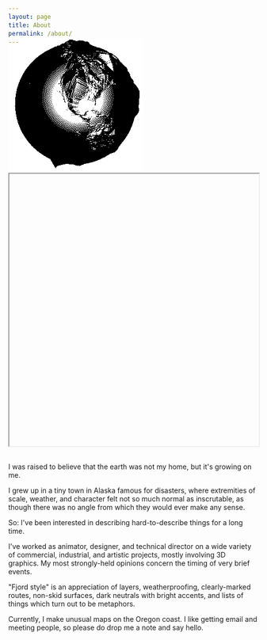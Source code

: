 ```yaml
---
layout: page
title: About
permalink: /about/
---
```


<div id="globecontainer" style="margin-top:-2em;margin-bottom:2em;"><a target="_blank" href="https://github.com/meetar/FSglobe-terrain"><img id="globegif" src="/assets/FSglobe-terrain.gif"></a><iframe id="FSglobe" src="" width="100%" height="550px"></iframe></div>


I was raised to believe that the earth was not my home, but it's growing on me.

I grew up in a tiny town in Alaska famous for disasters, where extremities of scale, weather, and character felt not so much normal as inscrutable, as though there was no angle from which they would ever make any sense.

So: I've been interested in describing hard-to-describe things for a long time.

I've worked as animator, designer, and technical director on a wide variety of commercial, industrial, and artistic projects, mostly involving 3D graphics. My most strongly-held opinions concern the timing of very brief events.

"Fjord style" is an appreciation of layers, weatherproofing, clearly-marked routes, non-skid surfaces, dark neutrals with bright accents, and lists of things which turn out to be metaphors.

Currently, I make unusual maps on the Oregon coast. I like getting email and meeting people, so please do drop me a note and say hello.

<script>
var width = window.innerWidth
|| document.documentElement.clientWidth
|| document.body.clientWidth;
if (width > 700) {
	document.getElementById("FSglobe").src = "https://meetar.github.io/FSglobe-terrain/"
}
</script>